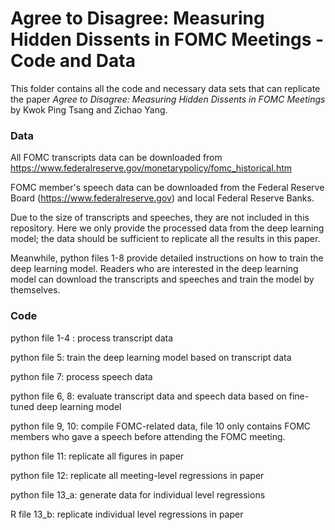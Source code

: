 # Agree to Disagree: Measuring Hidden Dissents in FOMC Meetings - Code and Data
This folder contains all the code and necessary data sets that can replicate the paper *Agree to Disagree: Measuring Hidden Dissents in FOMC Meetings* by Kwok Ping Tsang and Zichao Yang.

###  Data

All FOMC transcripts data can be downloaded from https://www.federalreserve.gov/monetarypolicy/fomc_historical.htm

FOMC member's speech data can be downloaded from the Federal Reserve Board (https://www.federalreserve.gov) and local Federal Reserve Banks. 

Due to the size of transcripts and speeches, they are not included in this repository. Here we only provide the processed data from the deep learning model; the data should be sufficient to replicate all the results in this paper. 

Meanwhile, python files 1-8 provide detailed instructions on how to train the deep learning model. Readers who are interested in the deep learning model can download the transcripts and speeches and train the model by themselves.

### Code

python file 1-4 : process transcript data

python file 5: train the deep learning model based on transcript data

python file 7: process speech data

python file 6, 8: evaluate transcript data and speech data based on fine-tuned deep learning model

python file 9, 10: compile FOMC-related data, file 10 only contains FOMC members who gave a speech before attending the FOMC meeting.

python file 11: replicate all figures in paper

python file 12: replicate all meeting-level regressions in paper

python file 13_a: generate data for individual level regressions

R file 13_b: replicate individual level regressions in paper


